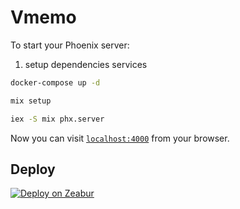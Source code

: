# Vmemo

To start your Phoenix server:

1. setup dependencies services

```bash
docker-compose up -d
```

```bash
mix setup

iex -S mix phx.server
```

Now you can visit [`localhost:4000`](http://localhost:4000) from your browser.

## Deploy

[![Deploy on Zeabur](https://zeabur.com/button.svg)](https://zeabur.com/templates/H3EL85)
